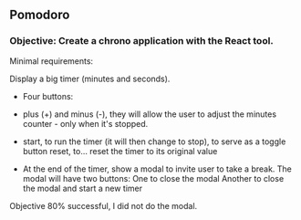 ## Pomodoro ##

### Objective:  Create a chrono application with the React tool. ###

Minimal requirements:

Display a big timer (minutes and seconds).

- Four buttons:

- plus (+) and minus (-), they will allow the user to adjust the minutes counter - only when it's stopped.

- start, to run the timer (it will then change to stop), to serve as a toggle button
reset, to… reset the timer to its original value

- At the end of the timer, show a modal to invite user to take a break. The modal will have two buttons:
One to close the modal
Another to close the modal and start a new timer

Objective 80% successful, I did not do the modal.